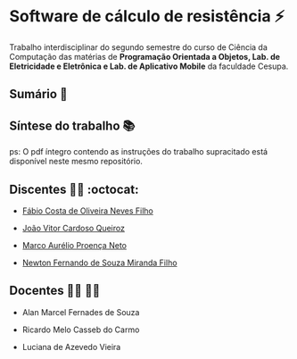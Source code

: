 # Software de cálculo de resistência :zap:

Trabalho interdisciplinar do segundo semestre do curso de Ciência da Computação das matérias de **Programação Orientada a Objetos, Lab. de Eletricidade e Eletrônica e Lab. de Aplicativo Mobile** da faculdade Cesupa.



## Sumário :open_book:



## Síntese do trabalho :books:





ps: O pdf íntegro contendo as instruções do trabalho supracitado está disponível neste mesmo repositório.



## Discentes :man_technologist: :octocat:

- [Fábio Costa de Oliveira Neves Filho](https://github.com/Anonyminho)
- [João Vitor Cardoso Queiroz](https://github.com/darkeaee)

- [Marco Aurélio Proença Neto](https://github.com/Ninniet5670)

- [Newton Fernando de Souza Miranda Filho](https://github.com/NyKoNTX)



## Docentes :man_teacher: :woman_teacher:

- Alan Marcel Fernades de Souza

- Ricardo Melo Casseb do Carmo

- Luciana de Azevedo Vieira


